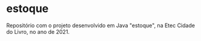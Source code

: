 # estoque
Repositório com o projeto desenvolvido em Java "estoque", na Etec Cidade do Livro, no ano de 2021.
